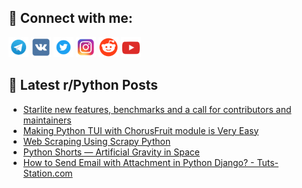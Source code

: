 ## 🔎 Connect with me:
[<img src="https://github.com/bullbesh/bullbesh/blob/main/images/Telegram.png" width="32" height="32" />](https://t.me/bullbesh)
[<img src="https://github.com/bullbesh/bullbesh/blob/main/images/VK.png" width="32" height="32" />](https://vk.com/bullbesh)
[<img src="https://github.com/bullbesh/bullbesh/blob/main/images/Twitter.png" width="32" height="32" />](https://twitter.com/bullbesh1)
[<img src="https://github.com/bullbesh/bullbesh/blob/main/images/Instagram.png" width="32" height="32" />](https://www.instagram.com/bullbesh)
[<img src="https://github.com/bullbesh/bullbesh/blob/main/images/Reddit.png" width="32" height="32" />](https://www.reddit.com/user/bullbesh)
[<img src="https://github.com/bullbesh/bullbesh/blob/main/images/YouTube.png" width="32" height="32" />](https://www.youtube.com/channel/UCtfjRs6uzgq5mfm8S06WTcg)

## 📕 Latest r/Python Posts
<!-- BLOG-POST-LIST:START -->
- [Starlite new features, benchmarks and a call for contributors and maintainers](https://www.reddit.com/r/Python/comments/wk24c7/starlite_new_features_benchmarks_and_a_call_for/)
- [Making Python TUI with ChorusFruit module is Very Easy](https://www.reddit.com/r/Python/comments/wk1nay/making_python_tui_with_chorusfruit_module_is_very/)
- [Web Scraping Using Scrapy Python](https://www.reddit.com/r/Python/comments/wk157a/web_scraping_using_scrapy_python/)
- [Python Shorts — Artificial Gravity in Space](https://www.reddit.com/r/Python/comments/wk0oaq/python_shorts_artificial_gravity_in_space/)
- [How to Send Email with Attachment in Python Django? - Tuts-Station.com](https://www.reddit.com/r/Python/comments/wjzczh/how_to_send_email_with_attachment_in_python/)
<!-- BLOG-POST-LIST:END -->
